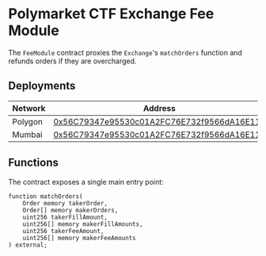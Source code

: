 # Polymarket CTF Exchange Fee Module

The `FeeModule` contract proxies the `Exchange`'s `matchOrders` function and refunds orders if they are overcharged.


## Deployments
| Network          | Address                                                                           |
| ---------------- | --------------------------------------------------------------------------------- |
| Polygon          |[0x56C79347e95530c01A2FC76E732f9566dA16E113](https://polygonscan.com/address/0x56C79347e95530c01A2FC76E732f9566dA16E113)|
| Mumbai           |[0x56C79347e95530c01A2FC76E732f9566dA16E113](https://mumbai.polygonscan.com/address/0x56C79347e95530c01A2FC76E732f9566dA16E113)|

## Functions

The contract exposes a single main entry point:

```[solidity]
function matchOrders(
    Order memory takerOrder,
    Order[] memory makerOrders,
    uint256 takerFillAmount,
    uint256[] memory makerFillAmounts,
    uint256 takerFeeAmount,
    uint256[] memory makerFeeAmounts
) external;
```
